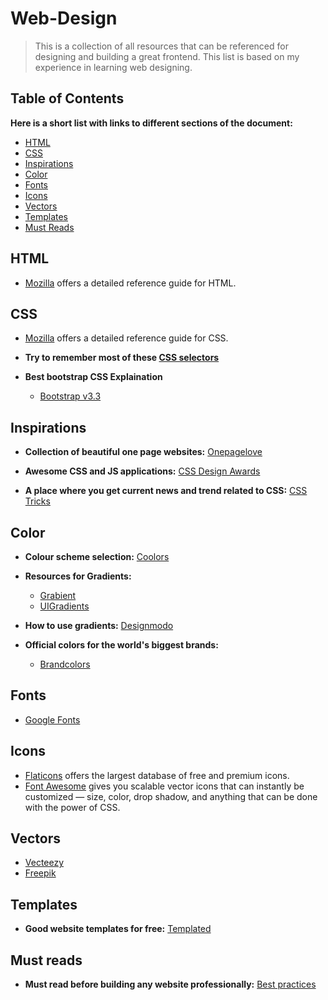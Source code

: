 # Web-Design
> This is a collection of all resources that can be referenced for designing and building a great frontend. This list is based on my experience in learning web designing.

## Table of Contents
**Here is a short list with links to different sections of the document:**
- [HTML](https://github.com/Pranshu98/Web-Design#html)
- [CSS](https://github.com/Pranshu98/Web-Design#css)
- [Inspirations](https://github.com/Pranshu98/Web-Design#inspirations)
- [Color](https://github.com/Pranshu98/Web-Design#color)
- [Fonts](https://github.com/Pranshu98/Web-Design#fonts)
- [Icons](https://github.com/Pranshu98/Web-Design#icons)
- [Vectors](https://github.com/Pranshu98/Web-Design#vectors)
- [Templates](https://github.com/Pranshu98/Web-Design#templates)
- [Must Reads](https://github.com/Pranshu98/Web-Design#must-reads)

## HTML

- [Mozilla](https://developer.mozilla.org/en-US/docs/Web/HTML) offers a detailed reference guide for HTML.

## CSS

- [Mozilla](https://developer.mozilla.org/en-US/docs/Web/CSS) offers a detailed reference guide for CSS.

- **Try to remember most of these [CSS selectors](https://code.tutsplus.com/tutorials/the-30-css-selectors-you-must-memorize--net-16048)**

- **Best bootstrap CSS Explaination**
    - [Bootstrap v3.3](https://getbootstrap.com/docs/3.3/css/)


## Inspirations

- **Collection of beautiful one page websites:**
[Onepagelove](https://onepagelove.com)

- **Awesome CSS and JS applications:**
[CSS Design Awards](https://www.cssdesignawards.com/blog/10-cool-css-js-demos-tuts-to-apply-and-use/67/)

- **A place where you get current news and trend related to CSS:**
[CSS Tricks](https://css-tricks.com)

## Color

- **Colour scheme selection:**
[Coolors](https://coolors.co)

- **Resources for Gradients:**
    - [Grabient](https://www.grabient.com/?ref=producthunt)
    - [UIGradients](https://uigradients.com/#SublimeLight)

- **How to use gradients:**
[Designmodo](https://designmodo.com/gradients/)

- **Official colors for the world's biggest brands:**
    - [Brandcolors](https://brandcolors.net/)


## Fonts

- [Google Fonts](https://www.googlefonts.com)


## Icons

- [Flaticons](https://www.flaticon.com/) offers the largest database of free and premium icons.
- [Font Awesome](http://fontawesome.io/) gives you scalable vector icons that can instantly be customized — size, color, drop shadow, and anything that can be done with the power of CSS.

## Vectors

- [Vecteezy](https://www.vecteezy.com)
- [Freepik](https://www.freepik.com)

## Templates

- **Good website templates for free:**
[Templated](https://templated.co)

## Must reads

- **Must read before building any website professionally:**
[Best practices](https://github.com/hail2u/html-best-practices/blob/master/README.md)
